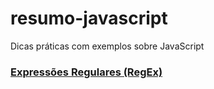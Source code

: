 # resumo-javascript
Dicas práticas com exemplos sobre JavaScript

### [Expressões Regulares (RegEx)](https://github.com/davidalves1/resumo-javascript/blob/master/expressoes-regulares.md)
